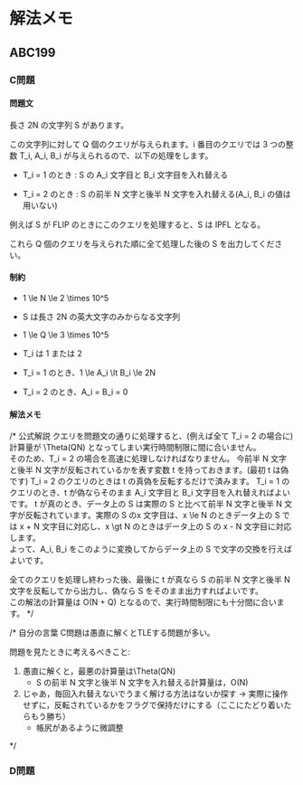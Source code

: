 # 解法メモ

## ABC199
### C問題
#### 問題文

長さ 2N の文字列 S があります。  

この文字列に対して Q 個のクエリが与えられます。i 番目のクエリでは 3 つの整数 T\_i, A\_i, B\_i が与えられるので、以下の処理をします。 




* T\_i = 1 のとき : S の A\_i 文字目と B\_i 文字目を入れ替える

* T\_i = 2 のとき : S の前半 N 文字と後半 N 文字を入れ替える(A\_i, B\_i の値は用いない)  

 例えば S が FLIP のときにこのクエリを処理すると、S は IPFL となる。



これら Q 個のクエリを与えられた順に全て処理した後の S を出力してください。 






#### 制約



* 1 \le N \le 2 \times 10^5

* S は長さ 2N の英大文字のみからなる文字列

* 1 \le Q \le 3 \times 10^5

* T\_i は 1 または 2

* T\_i = 1 のとき、1 \le A\_i \lt B\_i \le 2N

* T\_i = 2 のとき、A\_i = B\_i = 0

#### 解法メモ
/* 
公式解説
クエリを問題文の通りに処理すると、(例えば全て T_i = 2 の場合に) 計算量が \Theta(QN) となってしまい実行時間制限に間に合いません。<br>
そのため、T_i = 2 の場合を高速に処理しなければなりません。
今前半 N 文字と後半 N 文字が反転されているかを表す変数 t を持っておきます。(最初 t は偽です)
T_i = 2 のクエリのときは t の真偽を反転するだけで済みます。
T_i = 1 のクエリのとき、t が偽ならそのまま A_i 文字目と B_i 文字目を入れ替えればよいです。
t が真のとき、データ上の S は実際の S と比べて前半 N 文字と後半 N 文字が反転されています。実際の S のx 文字目は、x \le N のときデータ上の S では x + N 文字目に対応し、x \gt N のときはデータ上の S の x - N 文字目に対応します。<br>
よって、A_i, B_i をこのように変換してからデータ上の S で文字の交換を行えばよいです。

全てのクエリを処理し終わった後、最後に t が真なら S の前半 N 文字と後半 N 文字を反転してから出力し、偽なら S をそのまま出力すればよいです。<br>
この解法の計算量は O(N + Q) となるので、実行時間制限にも十分間に合います。
*/

/* 
自分の言葉
C問題は愚直に解くとTLEする問題が多い。

問題を見たときに考えるべきこと:
1. 愚直に解くと，最悪の計算量は\Theta(QN) 
    - S の前半 N 文字と後半 N 文字を入れ替える計算量は，O(N)
2. じゃあ，毎回入れ替えないでうまく解ける方法はないか探す
    -> 実際に操作せずに，反転されているかをフラグで保持だけにする（ここにたどり着いたらもう勝ち）
    - 帳尻があるように微調整

*/

### D問題